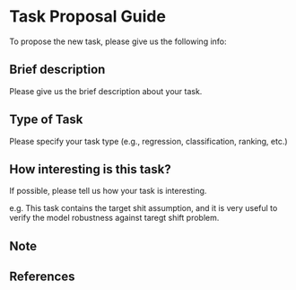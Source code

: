 # Task Proposal Guide

To propose the new task, please give us the following info:

## Brief description

Please give us the brief description about your task.

## Type of Task

Please specify your task type (e.g., regression, classification, ranking, etc.)

## How interesting is this task?

If possible, please tell us how your task is interesting.

e.g. This task contains the target shit assumption, and it is very useful to verify the model robustness against taregt shift problem.

## Note

## References
